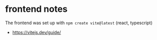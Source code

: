 # frontend notes

The frontend was set up with `npm create vite@latest` (react, typescript)

- https://vitejs.dev/guide/
